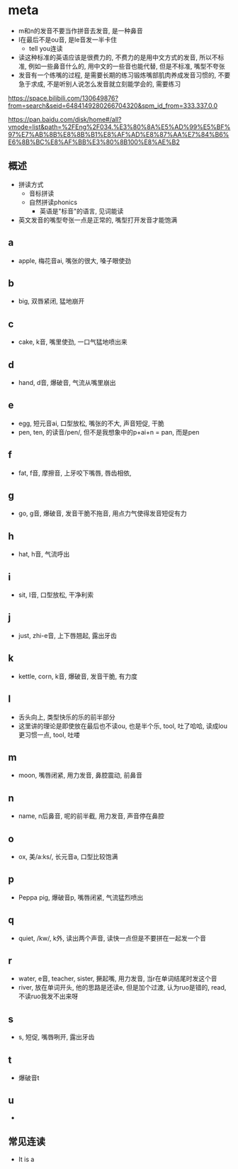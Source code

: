 # meta
- m和n的发音不要当作拼音去发音, 是一种鼻音
- l在最后不是ou音, 是le音发一半卡住
    - tell you连读
- 读这种标准的英语应该是很费力的, 不费力的是用中文方式的发音, 所以不标准, 例如一些鼻音什么的, 用中文的一些音也能代替, 但是不标准, 嘴型不夸张
- 发音有一个练嘴的过程, 是需要长期的练习锻炼嘴部肌肉养成发音习惯的, 不要急于求成, 不是听别人说怎么发音就立刻能学会的, 需要练习

https://space.bilibili.com/130649876?from=search&seid=6484149280266704320&spm_id_from=333.337.0.0


https://pan.baidu.com/disk/home#/all?vmode=list&path=%2FEng%2F034.%E3%80%8A%E5%AD%99%E5%BF%97%E7%AB%8B%E8%8B%B1%E8%AF%AD%E8%87%AA%E7%84%B6%E6%8B%BC%E8%AF%BB%E3%80%8B100%E8%AE%B2


## 概述
- 拼读方式
    - 音标拼读
    - 自然拼读phonics
        - 英语是"标音"的语言, 见词能读
- 英文发音的嘴型夸张一点是正常的, 嘴型打开发音才能饱满

## a
- apple, 梅花音ai, 嘴张的很大, 嗓子眼使劲
## b
- big, 双唇紧闭, 猛地崩开
## c
- cake, k音, 嘴里使劲, 一口气猛地喷出来
## d
- hand, d音, 爆破音, 气流从嘴里崩出
## e
- egg, 短元音ai, 口型放松, 嘴张的不大, 声音短促, 干脆
- pen, ten, 的读音/pen/, 但不是我想象中的p+ai+n = pan, 而是pen
## f
- fat, f音, 摩擦音, 上牙咬下嘴唇, 唇齿相依, 
## g
- go, g音, 爆破音, 发音干脆不拖音, 用点力气使得发音短促有力
## h
- hat, h音, 气流呼出
## i
- sit, I音, 口型放松, 干净利索
## j
- just, zhi-e音, 上下唇翘起, 露出牙齿
## k
- kettle, corn, k音, 爆破音, 发音干脆, 有力度
## l
- 舌头向上, 类型快乐的乐的前半部分
- 这里讲的理论是即使放在最后也不读ou, 也是半个乐, tool, 吐了哈哈, 读成lou更习惯一点, tool, 吐喽
## m
- moon, 嘴唇闭紧, 用力发音, 鼻腔震动, 前鼻音
## n
- name, n后鼻音, 呢的前半截, 用力发音, 声音停在鼻腔
## o
- ox, 美/a:ks/, 长元音a, 口型比较饱满
## p
- Peppa pig, 爆破音p, 嘴唇闭紧, 气流猛烈喷出
## q
- quiet, /kw/, k外, 读出两个声音, 读快一点但是不要拼在一起发一个音
## r
- water, e音, teacher, sister, 撅起嘴, 用力发音, 当r在单词结尾时发这个音
- river, 放在单词开头, 他的思路是还读e, 但是加个过渡, 认为ruo是错的, read, 不读ruo我发不出来呀
## s
- s, 短促, 嘴唇咧开, 露出牙齿
## t
- 爆破音t
## u
- 
## 常见连读
- It is a
